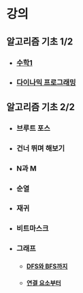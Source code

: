 # 강의

## 알고리즘 기초 1/2

- ### [수학1](./lecture01/math1/수학1.md) 

- ### [다이나믹 프로그래밍]()

## 알고리즘 기초 2/2

- ### 브루트 포스
- ### 건너 뛰며 해보기
- ### N과 M
- ### 순열
- ### 재귀
- ### 비트마스크


- ### 그래프
    - #### [DFS와 BFS까지](file:///C:/Users/82109/Desktop/%EC%BD%94%EB%94%A9%ED%85%8C%EC%8A%A4%ED%8A%B8/%EB%B0%B1%EC%A4%80%EC%95%8C%EA%B3%A0%EB%A6%AC%EC%A6%98%EA%B8%B0%EC%B4%882/%EA%B8%B0%EC%B4%882_600.pdf)
    - #### [연결 요소부터](file:///C:/Users/82109/Desktop/%EC%BD%94%EB%94%A9%ED%85%8C%EC%8A%A4%ED%8A%B8/%EB%B0%B1%EC%A4%80%EC%95%8C%EA%B3%A0%EB%A6%AC%EC%A6%98%EA%B8%B0%EC%B4%882/%EA%B8%B0%EC%B4%882_600.pdf)